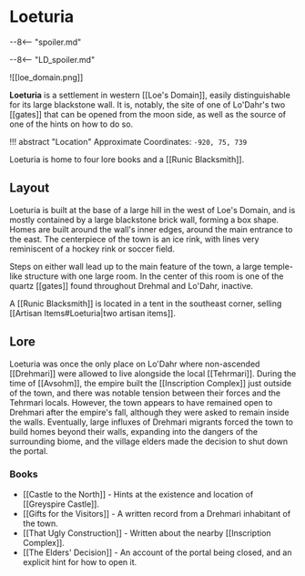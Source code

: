 # Loeturia

--8<-- "spoiler.md"

--8<-- "LD_spoiler.md"

![[loe_domain.png]]

**Loeturia** is a settlement in western [[Loe's Domain]], easily distinguishable for its large blackstone wall. It is, notably, the site of one of Lo'Dahr's two [[gates]] that can be opened from the moon side, as well as the source of one of the hints on how to do so.

!!! abstract "Location"
    Approximate Coordinates: `-920, 75, 739`

Loeturia is home to four lore books and a [[Runic Blacksmith]].

## Layout

Loeturia is built at the base of a large hill in the west of Loe's Domain, and is mostly contained by a large blackstone brick wall, forming a box shape. Homes are built around the wall's inner edges, around the main entrance to the east. The centerpiece of the town is an ice rink, with lines very reminiscent of a hockey rink or soccer field.

Steps on either wall lead up to the main feature of the town, a large temple-like structure with one large room. In the center of this room is one of the quartz [[gates]] found throughout Drehmal and Lo'Dahr, inactive.

A [[Runic Blacksmith]] is located in a tent in the southeast corner, selling [[Artisan Items#Loeturia|two artisan items]].

## Lore

Loeturia was once the only place on Lo'Dahr where non-ascended [[Drehmari]] were allowed to live alongside the local [[Tehrmari]]. During the time of [[Avsohm]], the empire built the [[Inscription Complex]] just outside of the town, and there was notable tension between their forces and the Tehrmari locals. However, the town appears to have remained open to Drehmari after the empire's fall, although they were asked to remain inside the walls. Eventually, large influxes of Drehmari migrants forced the town to build homes beyond their walls, expanding into the dangers of the surrounding biome, and the village elders made the decision to shut down the portal.

### Books

- [[Castle to the North]] - Hints at the existence and location of [[Greyspire Castle]]. <br>
- [[Gifts for the Visitors]] - A written record from a Drehmari inhabitant of the town. <br>
- [[That Ugly Construction]] - Written about the nearby [[Inscription Complex]]. <br>
- [[The Elders' Decision]] - An account of the portal being closed, and an explicit hint for how to open it. 
